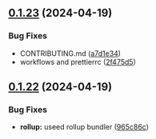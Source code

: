 ## [0.1.23](https://github.com/asdotdev/react-list/compare/v0.1.22...v0.1.23) (2024-04-19)


### Bug Fixes

* CONTRIBUTING.md ([a7d1e34](https://github.com/asdotdev/react-list/commit/a7d1e347f5833a7d5800748703d813699d2ef16b))
* workflows and prettierrc ([2f475d5](https://github.com/asdotdev/react-list/commit/2f475d55a9832f0f81ae51224a6871d631786031))



## [0.1.22](https://github.com/asdotdev/react-list/compare/965c86c0c59fae28a601fee051fad9ff4ce487d6...v0.1.22) (2024-04-19)


### Bug Fixes

* **rollup:** useed rollup bundler ([965c86c](https://github.com/asdotdev/react-list/commit/965c86c0c59fae28a601fee051fad9ff4ce487d6))



